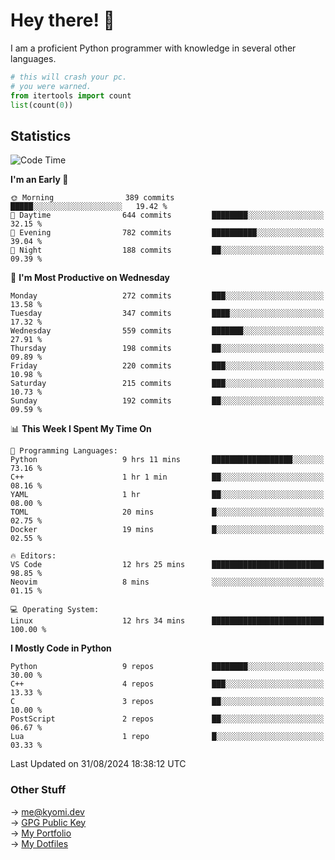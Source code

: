 # Hey there! 👋

I am a proficient Python programmer with knowledge in several other languages.

```py
# this will crash your pc.
# you were warned.
from itertools import count
list(count(0))
```

## Statistics
<!--START_SECTION:waka-->
![Code Time](http://img.shields.io/badge/Code%20Time-1%2C551%20hrs%2024%20mins-blue)

**I'm an Early 🐤** 

```text
🌞 Morning                389 commits         █████░░░░░░░░░░░░░░░░░░░░   19.42 % 
🌆 Daytime                644 commits         ████████░░░░░░░░░░░░░░░░░   32.15 % 
🌃 Evening                782 commits         ██████████░░░░░░░░░░░░░░░   39.04 % 
🌙 Night                  188 commits         ██░░░░░░░░░░░░░░░░░░░░░░░   09.39 % 
```
📅 **I'm Most Productive on Wednesday** 

```text
Monday                   272 commits         ███░░░░░░░░░░░░░░░░░░░░░░   13.58 % 
Tuesday                  347 commits         ████░░░░░░░░░░░░░░░░░░░░░   17.32 % 
Wednesday                559 commits         ███████░░░░░░░░░░░░░░░░░░   27.91 % 
Thursday                 198 commits         ██░░░░░░░░░░░░░░░░░░░░░░░   09.89 % 
Friday                   220 commits         ███░░░░░░░░░░░░░░░░░░░░░░   10.98 % 
Saturday                 215 commits         ███░░░░░░░░░░░░░░░░░░░░░░   10.73 % 
Sunday                   192 commits         ██░░░░░░░░░░░░░░░░░░░░░░░   09.59 % 
```


📊 **This Week I Spent My Time On** 

```text
💬 Programming Languages: 
Python                   9 hrs 11 mins       ██████████████████░░░░░░░   73.16 % 
C++                      1 hr 1 min          ██░░░░░░░░░░░░░░░░░░░░░░░   08.16 % 
YAML                     1 hr                ██░░░░░░░░░░░░░░░░░░░░░░░   08.00 % 
TOML                     20 mins             █░░░░░░░░░░░░░░░░░░░░░░░░   02.75 % 
Docker                   19 mins             █░░░░░░░░░░░░░░░░░░░░░░░░   02.55 % 

🔥 Editors: 
VS Code                  12 hrs 25 mins      █████████████████████████   98.85 % 
Neovim                   8 mins              ░░░░░░░░░░░░░░░░░░░░░░░░░   01.15 % 

💻 Operating System: 
Linux                    12 hrs 34 mins      █████████████████████████   100.00 % 
```

**I Mostly Code in Python** 

```text
Python                   9 repos             ████████░░░░░░░░░░░░░░░░░   30.00 % 
C++                      4 repos             ███░░░░░░░░░░░░░░░░░░░░░░   13.33 % 
C                        3 repos             ██░░░░░░░░░░░░░░░░░░░░░░░   10.00 % 
PostScript               2 repos             ██░░░░░░░░░░░░░░░░░░░░░░░   06.67 % 
Lua                      1 repo              █░░░░░░░░░░░░░░░░░░░░░░░░   03.33 % 
```




 Last Updated on 31/08/2024 18:38:12 UTC
<!--END_SECTION:waka-->

### Other Stuff

→ [me@kyomi.dev](mailto:me@kyomi.dev)\
→ [GPG Public Key](https://github.com/bitterteriyaki.gpg)\
→ [My Portfolio](https://kyomi.dev)\
→ [My Dotfiles](https://github.com/bitterteriyaki/dotfiles)
